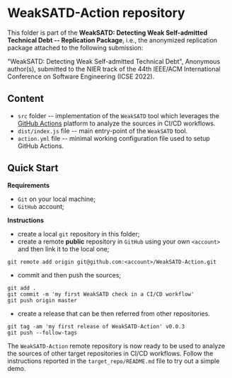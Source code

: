 
# WeakSATD-Action repository

This folder is part of the **WeakSATD: Detecting Weak Self-admitted Technical Debt -- Replication Package**, i.e., the anonymized replication package attached to the following submission:

"WeakSATD: Detecting Weak Self-admitted Technical Debt", Anonymous author(s), submitted to the NIER track of the 44th IEEE/ACM International Conference on Software Engineering (ICSE 2022).

## Content

* `src` folder -- implementation of the `WeakSATD` tool which leverages the [GitHub Actions](https://github.com/features/actions) platform to analyze the sources in CI/CD workflows.
* `dist/index.js` file -- main entry-point of the `WeakSATD` tool.
* `action.yml` file -- minimal working configuration file used to setup GitHub Actions.

## Quick Start

**Requirements**

* `Git` on your local machine;
* `GitHub` account;

**Instructions**

* create a local `git` repository in this folder;
* create a remote **public** repository in `GitHub` using your own `<account>` and then link it to the local one;
```
git remote add origin git@github.com:<account>/WeakSATD-Action.git
```
* commit and then push the sources;
```
git add .
git commit -m 'my first WeakSATD check in a CI/CD workflow'
git push origin master
```
* create a release that can be then referred from other repositories.
```
git tag -am 'my first release of WeakSATD-Action' v0.0.3
git push --follow-tags
```

The `WeakSATD-Action` remote repository is now ready to be used to analyze the sources of other target repositories in CI/CD workflows. Follow the instructions reported in the `target_repo/README.md` file to try out a simple demo.
